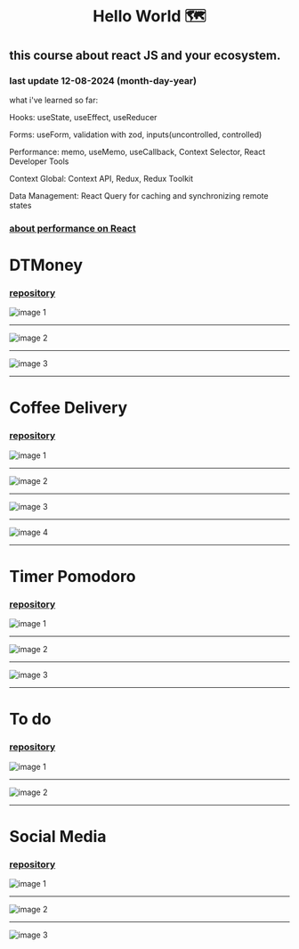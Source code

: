 <h1 align='center'>Hello World 🗺️</h1>

## this course about react JS and your ecosystem.

### last update 12-08-2024 (month-day-year)

what i've learned so far: 

Hooks: useState, useEffect, useReducer

Forms: useForm, validation with zod, inputs(uncontrolled, controlled)

Performance: memo, useMemo, useCallback, Context Selector, React Developer Tools

Context Global: Context API, Redux, Redux Toolkit

Data Management: React Query for caching and synchronizing remote states

### [about performance on React](https://github.com/FelipePinheiroRegina/class-reactjs/blob/main/dt-money/README.md)

# DTMoney

### [repository](https://github.com/FelipePinheiroRegina/class-reactjs/tree/main/dt-money)

![image 1](./assets/dtmoney.png)
<hr>

![image 2](./assets/dtmoney2.png)
<hr>

![image 3](./assets/dtmoney3.png)
<hr>


# Coffee Delivery

### [repository](https://github.com/FelipePinheiroRegina/class-reactjs/tree/main/coffee-delivery)

![image 1](./assets/coffee1.png)
<hr>

![image 2](./assets/coffee2.png)
<hr>

![image 3](./assets/coffee3.png)
<hr>

![image 4](./assets/coffee3.png)
<hr>


# Timer Pomodoro

### [repository](https://github.com/FelipePinheiroRegina/class-reactjs/tree/main/timer-ts)

![image 1](./assets/timer1.png)
<hr>

![image 2](./assets/timer2.png)
<hr>

![image 3](./assets/timer3.png)
<hr>

# To do

### [repository](https://github.com/FelipePinheiroRegina/class-reactjs/tree/main/01-react-practice/src)

![image 1](./assets/todo-1.png)
<hr>

![image 2](./assets/todo-2.png)
<hr>

# Social Media

### [repository](https://github.com/FelipePinheiroRegina/class-reactjs/tree/main/01-react-ts)

![image 1](./assets/social-media.png)
<hr>

![image 2](./assets/social-media2.png)
<hr>

![image 3](./assets/social-media3.png)

